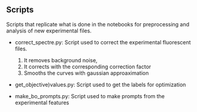## Scripts

Scripts that replicate what is done in the notebooks for preprocessing and analysis of new experimental files.

- correct_spectre.py:  Script used to correct the experimental fluorescent files.
    1) It removes background noise,
    2) It corrects with the corresponding correction factor
    3) Smooths the curves with gaussian approaximation
       
- get_objective)values.py: Script used to get the labels for optimization

- make_bo_prompts.py: Script used to make prompts from the experimental features
